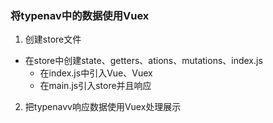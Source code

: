 ### 将typenav中的数据使用Vuex

1. 创建store文件

- 在store中创建state、getters、ations、mutations、index.js
    - 在index.js中引入Vue、Vuex
    - 在main.js引入store并且响应

2. 把typenavv响应数据使用Vuex处理展示